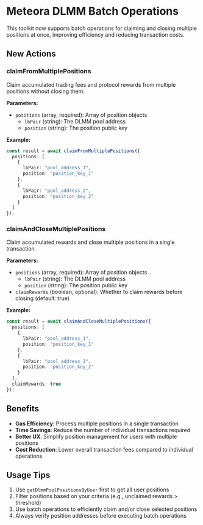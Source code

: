 # Meteora DLMM Batch Operations

This toolkit now supports batch operations for claiming and closing multiple positions at once, improving efficiency and reducing transaction costs.

## New Actions

### claimFromMultiplePositions

Claim accumulated trading fees and protocol rewards from multiple positions without closing them.

**Parameters:**
- `positions` (array, required): Array of position objects
  - `lbPair` (string): The DLMM pool address
  - `position` (string): The position public key

**Example:**
```typescript
const result = await claimFromMultiplePositions({
  positions: [
    {
      lbPair: "pool_address_1",
      position: "position_key_1"
    },
    {
      lbPair: "pool_address_2", 
      position: "position_key_2"
    }
  ]
});
```

### claimAndCloseMultiplePositions

Claim accumulated rewards and close multiple positions in a single transaction.

**Parameters:**
- `positions` (array, required): Array of position objects
  - `lbPair` (string): The DLMM pool address
  - `position` (string): The position public key
- `claimRewards` (boolean, optional): Whether to claim rewards before closing (default: true)

**Example:**
```typescript
const result = await claimAndCloseMultiplePositions({
  positions: [
    {
      lbPair: "pool_address_1",
      position: "position_key_1"
    },
    {
      lbPair: "pool_address_2",
      position: "position_key_2"
    }
  ],
  claimRewards: true
});
```

## Benefits

- **Gas Efficiency**: Process multiple positions in a single transaction
- **Time Savings**: Reduce the number of individual transactions required
- **Better UX**: Simplify position management for users with multiple positions
- **Cost Reduction**: Lower overall transaction fees compared to individual operations

## Usage Tips

1. Use `getDlmmPoolPositionsByUser` first to get all user positions
2. Filter positions based on your criteria (e.g., unclaimed rewards > threshold)
3. Use batch operations to efficiently claim and/or close selected positions
4. Always verify position addresses before executing batch operations